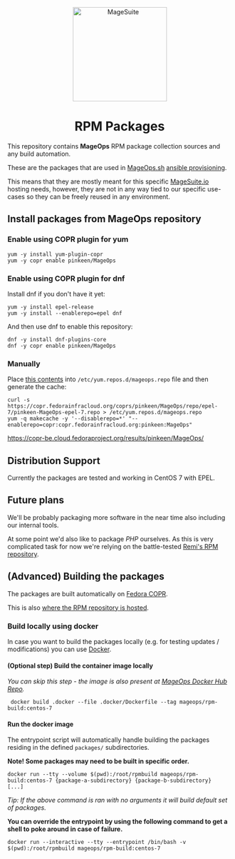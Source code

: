 <p align="center">
  <img align="center" alt="MageSuite" width="211" src="https://avatars2.githubusercontent.com/u/56443641?s=350&v=4">
</p>

<h1 align="center">RPM Packages</h1>

This repository contains **MageOps** RPM package collection sources and any build automation.

These are the packages that are used in [MageOps.sh](https://github.com/mageops) [ansible provisioning](https://github.com/mageops/ansible-workflow).

This means that they are mostly meant for this specific [MageSuite.io](https://github.com/magesuite) 
hosting needs, however, they are not in any way tied to our specific use-cases so they can be 
freely reused in any environment.

## Install packages from MageOps repository

### Enable using COPR plugin for yum

```
yum -y install yum-plugin-copr 
yum -y copr enable pinkeen/MageOps
```

### Enable using COPR plugin for dnf

Install dnf if you don't have it yet:

```
yum -y install epel-release
yum -y install --enablerepo=epel dnf
```

And then use dnf to enable this repository:

```
dnf -y install dnf-plugins-core
dnf -y copr enable pinkeen/MageOps
```
### Manually 

Place [this contents](https://copr.fedorainfracloud.org/coprs/pinkeen/MageOps/repo/epel-7/pinkeen-MageOps-epel-7.repo) 
into `/etc/yum.repos.d/mageops.repo` file and then generate the cache:

```
curl -s https://copr.fedorainfracloud.org/coprs/pinkeen/MageOps/repo/epel-7/pinkeen-MageOps-epel-7.repo > /etc/yum.repos.d/mageops.repo
yum -q makecache -y '--disablerepo=*' "--enablerepo=copr:copr.fedorainfracloud.org:pinkeen:MageOps"
```

https://copr-be.cloud.fedoraproject.org/results/pinkeen/MageOps/
## Distribution Support

Currently the packages are tested and working in CentOS 7 with EPEL.


## Future plans

We'll be probably packaging more software in the near time also including our internal tools.

At some point we'd also like to package *PHP* ourselves. As this is very complicated task for now
we're relying on the battle-tested [Remi's RPM repository](https://rpms.remirepo.net/).


## (Advanced) Building the packages

The packages are built automatically on [Fedora COPR](https://copr.fedorainfracloud.org/).

This is also [where the RPM repository is hosted](https://copr.fedorainfracloud.org/coprs/pinkeen/MageOps/).

### Build locally using docker

In case you want to build the packages locally (e.g. for testing updates / modifications) you
can use [Docker](https://docs.docker.com/install/).

#### (Optional step) Build the container image locally

_You can skip this step - the image is also present at [MageOps Docker Hub Repo](https://hub.docker.com/r/mageops/rpm-build)._

```
 docker build .docker --file .docker/Dockerfile --tag mageops/rpm-build:centos-7
```

#### Run the docker image

The entrypoint script will automatically handle building the packages residing in the defined `packages/` subdirectories.

**Note! Some packages may need to be built in specific order.**

```
docker run --tty --volume $(pwd):/root/rpmbuild mageops/rpm-build:centos-7 {package-a-subdirectory} {package-b-subdirectory}  [...]
```

_Tip: If the above command is ran with no arguments it will build default set of packages._

**You can override the entrypoint by using the following command to get a shell to poke around in case of failure.**

```
docker run --interactive --tty --entrypoint /bin/bash -v $(pwd):/root/rpmbuild mageops/rpm-build:centos-7
```
